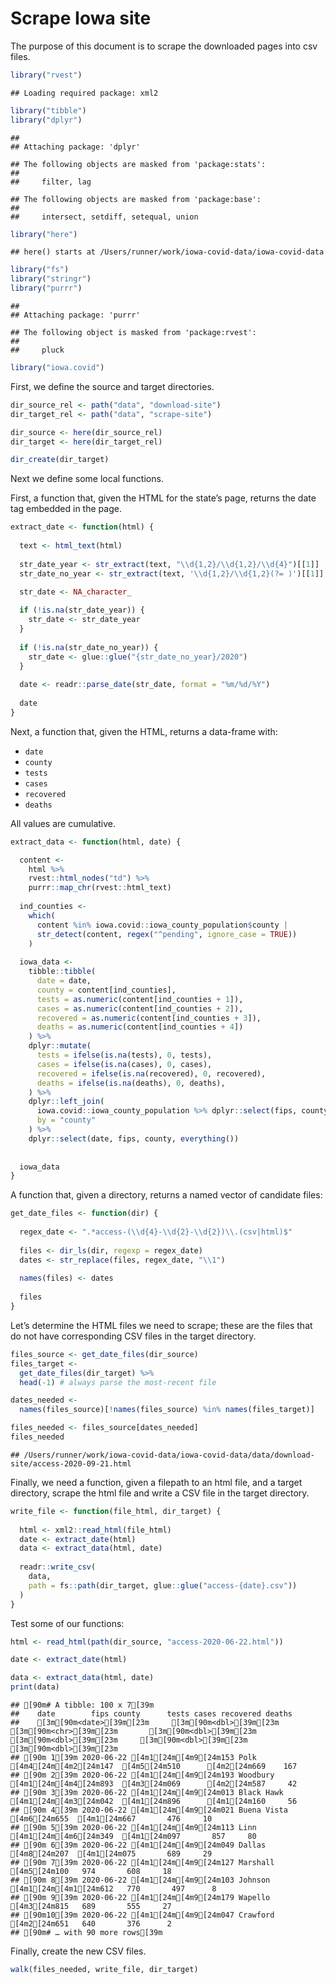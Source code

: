 Scrape Iowa site
================

The purpose of this document is to scrape the downloaded pages into csv
files.

``` r
library("rvest")
```

    ## Loading required package: xml2

``` r
library("tibble")
library("dplyr")
```

    ## 
    ## Attaching package: 'dplyr'

    ## The following objects are masked from 'package:stats':
    ## 
    ##     filter, lag

    ## The following objects are masked from 'package:base':
    ## 
    ##     intersect, setdiff, setequal, union

``` r
library("here")
```

    ## here() starts at /Users/runner/work/iowa-covid-data/iowa-covid-data

``` r
library("fs")
library("stringr")
library("purrr")
```

    ## 
    ## Attaching package: 'purrr'

    ## The following object is masked from 'package:rvest':
    ## 
    ##     pluck

``` r
library("iowa.covid")
```

First, we define the source and target directories.

``` r
dir_source_rel <- path("data", "download-site")
dir_target_rel <- path("data", "scrape-site")

dir_source <- here(dir_source_rel)
dir_target <- here(dir_target_rel)

dir_create(dir_target)
```

Next we define some local functions.

First, a function that, given the HTML for the state’s page, returns the
date tag embedded in the page.

``` r
extract_date <- function(html) {
  
  text <- html_text(html)
  
  str_date_year <- str_extract(text, "\\d{1,2}/\\d{1,2}/\\d{4}")[[1]]
  str_date_no_year <- str_extract(text, '\\d{1,2}/\\d{1,2}(?= )')[[1]]

  str_date <- NA_character_
  
  if (!is.na(str_date_year)) {
    str_date <- str_date_year
  }
  
  if (!is.na(str_date_no_year)) {
    str_date <- glue::glue("{str_date_no_year}/2020")
  }
  
  date <- readr::parse_date(str_date, format = "%m/%d/%Y")
  
  date
}
```

Next, a function that, given the HTML, returns a data-frame with:

  - `date`
  - `county`
  - `tests`
  - `cases`
  - `recovered`
  - `deaths`

All values are cumulative.

``` r
extract_data <- function(html, date) {

  content <-
    html %>%
    rvest::html_nodes("td") %>%
    purrr::map_chr(rvest::html_text)
  
  ind_counties <- 
    which(
      content %in% iowa.covid::iowa_county_population$county |
      str_detect(content, regex("^pending", ignore_case = TRUE))  
    )
  
  iowa_data <- 
    tibble::tibble(
      date = date,
      county = content[ind_counties],
      tests = as.numeric(content[ind_counties + 1]),
      cases = as.numeric(content[ind_counties + 2]),
      recovered = as.numeric(content[ind_counties + 3]),
      deaths = as.numeric(content[ind_counties + 4])
    ) %>%
    dplyr::mutate(
      tests = ifelse(is.na(tests), 0, tests),
      cases = ifelse(is.na(cases), 0, cases),
      recovered = ifelse(is.na(recovered), 0, recovered),
      deaths = ifelse(is.na(deaths), 0, deaths),
    ) %>% 
    dplyr::left_join(
      iowa.covid::iowa_county_population %>% dplyr::select(fips, county),
      by = "county"
    ) %>%
    dplyr::select(date, fips, county, everything())
    
  
  iowa_data
}
```

A function that, given a directory, returns a named vector of candidate
files:

``` r
get_date_files <- function(dir) {
  
  regex_date <- ".*access-(\\d{4}-\\d{2}-\\d{2})\\.(csv|html)$"
  
  files <- dir_ls(dir, regexp = regex_date)
  dates <- str_replace(files, regex_date, "\\1")
  
  names(files) <- dates
  
  files
} 
```

Let’s determine the HTML files we need to scrape; these are the files
that do not have corresponding CSV files in the target directory.

``` r
files_source <- get_date_files(dir_source)
files_target <- 
  get_date_files(dir_target) %>%
  head(-1) # always parse the most-recent file

dates_needed <- 
  names(files_source)[!names(files_source) %in% names(files_target)]

files_needed <- files_source[dates_needed]
files_needed
```

    ## /Users/runner/work/iowa-covid-data/iowa-covid-data/data/download-site/access-2020-09-21.html

Finally, we need a function, given a filepath to an html file, and a
target directory, scrape the html file and write a CSV file in the
target directory.

``` r
write_file <- function(file_html, dir_target) {
  
  html <- xml2::read_html(file_html)
  date <- extract_date(html)
  data <- extract_data(html, date)
  
  readr::write_csv(
    data, 
    path = fs::path(dir_target, glue::glue("access-{date}.csv"))
  )
}
```

Test some of our functions:

``` r
html <- read_html(path(dir_source, "access-2020-06-22.html"))

date <- extract_date(html)
```

``` r
data <- extract_data(html, date)
print(data)
```

    ## [90m# A tibble: 100 x 7[39m
    ##    date        fips county      tests cases recovered deaths
    ##    [3m[90m<date>[39m[23m     [3m[90m<dbl>[39m[23m [3m[90m<chr>[39m[23m       [3m[90m<dbl>[39m[23m [3m[90m<dbl>[39m[23m     [3m[90m<dbl>[39m[23m  [3m[90m<dbl>[39m[23m
    ## [90m 1[39m 2020-06-22 [4m1[24m[4m9[24m153 Polk        [4m4[24m[4m2[24m147  [4m5[24m510      [4m2[24m669    167
    ## [90m 2[39m 2020-06-22 [4m1[24m[4m9[24m193 Woodbury    [4m1[24m[4m4[24m893  [4m3[24m069      [4m2[24m587     42
    ## [90m 3[39m 2020-06-22 [4m1[24m[4m9[24m013 Black Hawk  [4m1[24m[4m3[24m042  [4m1[24m896      [4m1[24m160     56
    ## [90m 4[39m 2020-06-22 [4m1[24m[4m9[24m021 Buena Vista  [4m6[24m655  [4m1[24m667       476     10
    ## [90m 5[39m 2020-06-22 [4m1[24m[4m9[24m113 Linn        [4m1[24m[4m6[24m349  [4m1[24m097       857     80
    ## [90m 6[39m 2020-06-22 [4m1[24m[4m9[24m049 Dallas       [4m8[24m207  [4m1[24m075       689     29
    ## [90m 7[39m 2020-06-22 [4m1[24m[4m9[24m127 Marshall     [4m5[24m100   974       608     18
    ## [90m 8[39m 2020-06-22 [4m1[24m[4m9[24m103 Johnson     [4m1[24m[4m1[24m612   770       497      8
    ## [90m 9[39m 2020-06-22 [4m1[24m[4m9[24m179 Wapello      [4m3[24m815   689       555     27
    ## [90m10[39m 2020-06-22 [4m1[24m[4m9[24m047 Crawford     [4m2[24m651   640       376      2
    ## [90m# … with 90 more rows[39m

Finally, create the new CSV files.

``` r
walk(files_needed, write_file, dir_target)
```
